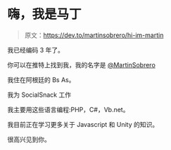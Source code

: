 # 嗨，我是马丁

> 原文：<https://dev.to/martinsobrero/hi-im-martin>

我已经编码 3 年了。

你可以在推特上找到我，我的名字是 [@MartinSobrero](https://twitter.com/MartinSobrero)

我住在阿根廷的 Bs As。

我为 SocialSnack 工作

我主要用这些语言编程:PHP，C#，Vb.net。

我目前正在学习更多关于 Javascript 和 Unity 的知识。

很高兴见到你。